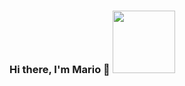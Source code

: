 ### Hi there, I'm Mario 👋 <img src="https://media0.giphy.com/media/4sZjohRLVUZqD4W4XD/giphy.gif?cid=ecf05e47jczdvxcylstpiz0sss13gwubrk2fgfrncxlmpmnf&rid=giphy.gif&ct=s" width="100">
